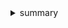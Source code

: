 <details><summary>summary</summary>
<blockquote>
<li>20210411 - sql, re</li>
<li>20210412 - sql(distinct, mod), re(\d number ,\w space ,\s almost word and upper ^ start $ end . every) </li>
<li>20210413 - sql(order by 1 : column1 기준, regexp 조건), re([^] 안에 ^는 not의 의미 ()은 그룹, .은 ()안에 쓰려면 \해야하나보다 | or, ? 0or1, * 0ormore {1,2} 1,2번 반복 {3,}은 3번이상) </li>
<li>20210414 - sql(right(Name,3) 오른쪽에서 3개 slice, from information_schema.tables : 어디서든 가능한 table. mysql 서버의 table이라고 공부했다. set @ var; 변수설정 ,repeat(str,num) str을 num만큼 반복 num에 @num:=@num-1 하고 했다. ), re(\b는 공간사이와 공간, (ok){3,}? ok 3번이상 쓰였는지) </li>
<li>20210415 - hackerrank 30days of code 1일차., sql (case when-then else end 다섯가지 사용, avg sum count round ceil replace(col,'str','replace'), count(*) 뜻은 행의 수 그래서 group by가 필요 할 수있다.) re( group ()와\1 사용 ) coding interview kit도 시작.</li>
<li>20210416 - sql(truncate 버리는건데 검색하면 테이블의 행을 버리라고 하고, 소수점을 버릴 수도 있다? 더 찾아보기. where between 깔끔하게 사용. 어떤식의 조건이 될때, select문을 다시 사용가능하다.), re(oo뒤에 o가 나오나? oo(?=o) 전방 negative (?!) 후방탐색 (?<=\$)[0-9.]+ $뒤에 숫자나오나? (?<!>)안나오나?) </li>
<li>20210417 - sql(group by , join , if(만족하면,yes,아니면 no) , re (html tag parser)</li>
<li>20210418 - re( html tag - sub와 re.I,re.S같은 태그들의 사용. ), sql (set @var;과 부정형조인 not exist - null처리에 대해 in과 다르다. exist는 true인지 false인지 먼저 확인 후 보여주기 때문에 null을 반환. mod(n,d) n을 d로 나눈 나머지)</li>
<li>20210419 - sql(manhattan distance - abs()),re(구간 사이가 아닌 단어들 속의 query를 찾는다. \B이용. \b는 구간사이</li>
<li>20210420 - sql(pow,sqrt),re(ipv4,ipv6 parsing) </li>
<li>20210421 - sql(pivot , case when 사용으로 했다. 문제 다시 풀어볼것.) re(email valid)</li>
<li>20210422 - sql(복습) re(group)</li>
<li>20210423 - sql(복습 regexp like 등) re(select 끝)</li>
<li>20210424 - sql(복습 case when then end sql은 접근할때 행으로 접근) re(복습)</li>
<li>20210425 - sql,re (복습)</li>
<li>20210426 - sql,re (복습)</li>
<li>20210427 - sql,re (복습)</li>
<li>20210428 - sql,re (복습)</li>
<li>20210429 - sql,re (복습)</li>
<li>20210430 - sql,re (복습)</li>
<li>20210501 - algorithm,re (복습)</li>
<li>20210503 - algorithm,re (복습)</li>
<li>20210504 - algorithm,re (복습)</li>
</blockquote>
</details>

